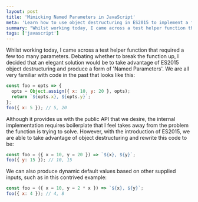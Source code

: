 ```yaml
---
layout: post
title: 'Mimicking Named Parameters in JavaScript'
meta: 'Learn how to use object destructuring in ES2015 to implement a form of named parameters in JavaScript for cleaner, more readable code.'
summary: "Whilst working today, I came across a test helper function that required a few too many parameters. Debating whether to break the function up, I decided that an elegant solution would be to take advantage of ES2015 object destructuring and produce a form of 'Named Parameters'."
tags: ['javascript']
---
```


Whilst working today, I came across a test helper function that required a few too many parameters.
Debating whether to break the function up, I decided that an elegant solution would be to take advantage of ES2015 object destructuring and produce a form of 'Named Parameters'.
We are all very familiar with code in the past that looks like this:

```js
const foo = opts => {
  opts = Object.assign({ x: 10, y: 20 }, opts);
  return `${opts.x}, ${opts.y}`;
};
foo({ x: 5 }); // 5, 20
```

Although it provides us with the public API that we desire, the internal implementation requires boilerplate that I feel takes away from the problem the function is trying to solve.
However, with the introduction of ES2015, we are able to take advantage of object destructuring and rewrite this code to be:

```js
const foo = ({ x = 10, y = 20 }) => `${x}, ${y}`;
foo({ y: 15 }); // 10, 15
```

We can also produce dynamic default values based on other supplied inputs, such as in this contrived example:

```js
const foo = ({ x = 10, y = 2 * x }) => `${x}, ${y}`;
foo({ x: 4 }); // 4, 8
```
